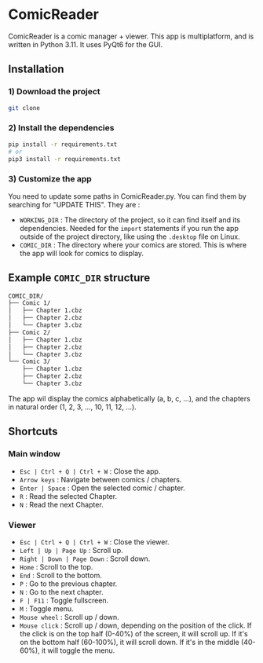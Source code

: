 # ComicReader

ComicReader is a comic manager + viewer. This app is multiplatform, and is written in Python 3.11. It uses PyQt6 for the GUI.

## Installation

### 1) Download the project

```bash
git clone
```

### 2) Install the dependencies

```bash
pip install -r requirements.txt
# or
pip3 install -r requirements.txt
```

### 3) Customize the app

You need to update some paths in ComicReader.py. You can find them by searching for "UPDATE THIS". They are :

- `WORKING_DIR` : The directory of the project, so it can find itself and its dependencies. Needed for the `import` statements if you run the app outside of the project directory, like using the `.desktop` file on Linux.
- `COMIC_DIR` : The directory where your comics are stored. This is where the app will look for comics to display.

## Example `COMIC_DIR` structure

```bash
COMIC_DIR/
├── Comic 1/
│   ├── Chapter 1.cbz
│   ├── Chapter 2.cbz
│   └── Chapter 3.cbz
├── Comic 2/
│   ├── Chapter 1.cbz
│   ├── Chapter 2.cbz
│   └── Chapter 3.cbz
└── Comic 3/
    ├── Chapter 1.cbz
    ├── Chapter 2.cbz
    └── Chapter 3.cbz
```

The app wil display the comics alphabetically (a, b, c, ...), and the chapters in natural order (1, 2, 3, ..., 10, 11, 12, ...).

## Shortcuts

### Main window

- `Esc | Ctrl + Q | Ctrl + W` : Close the app.
- `Arrow keys` : Navigate between comics / chapters.
- `Enter | Space` : Open the selected comic / chapter.
- `R` : Read the selected Chapter.
- `N` : Read the next Chapter.

### Viewer

- `Esc | Ctrl + Q | Ctrl + W` : Close the viewer.
- `Left | Up | Page Up` : Scroll up.
- `Right | Down | Page Down` : Scroll down.
- `Home` : Scroll to the top.
- `End` : Scroll to the bottom.
- `P` : Go to the previous chapter.
- `N` : Go to the next chapter.
- `F | F11` : Toggle fullscreen.
- `M` : Toggle menu.
- `Mouse wheel` : Scroll up / down.
- `Mouse click` : Scroll up / down, depending on the position of the click. If the click is on the top half (0-40%) of the screen, it will scroll up. If it's on the bottom half (60-100%), it will scroll down. If it's in the middle (40-60%), it will toggle the menu.
